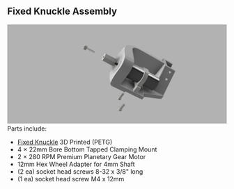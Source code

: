 ## Fixed Knuckle Assembly
![Tire and Wheel](/Images/Fixed_Knuckle_Assy.png?raw=true "Tire and Wheel")
Parts include:
+ [Fixed Knuckle](/3d%20Prints/Fixed%20Knuckle.stl) 3D Printed (PETG)
+ 4 × 22mm Bore Bottom Tapped Clamping Mount
+ 2 × 280 RPM Premium Planetary Gear Motor
+ 12mm Hex Wheel Adapter for 4mm Shaft
+ (2 ea) socket head screws 8-32 x 3/8" long
+ (1 ea) socket head screw M4 x 12mm
